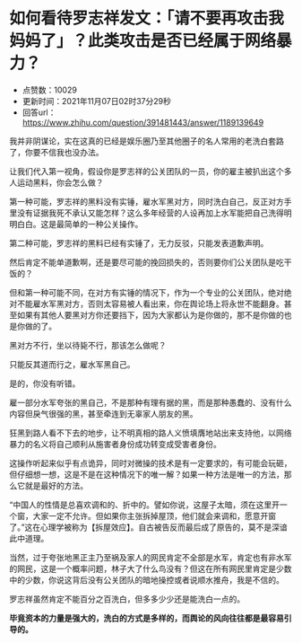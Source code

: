 # 如何看待罗志祥发文：「请不要再攻击我妈妈了」？此类攻击是否已经属于网络暴力？
- 点赞数：10029
- 更新时间：2021年11月07日02时37分29秒
- 回答url：https://www.zhihu.com/question/391481443/answer/1189139649
<body>
 <p data-pid="RWpJy6dj">我并非阴谋论，实在这真的已经是娱乐圈乃至其他圈子的名人常用的老洗白套路了，你要不信我也没办法。</p>
 <p data-pid="rvK1LHbr">让我们代入第一视角，假设你是罗志祥的公关团队的一员，你的雇主被扒出这个多人运动黑料，你会怎么做？</p>
 <p data-pid="Fz8C3mR7">第一种可能，罗志祥的黑料没有实锤，雇水军黑对方，同时洗白自己，反正对方手里没有证据我死不承认又能怎样？这么多年经营的人设再加上水军能把自己洗得明明白白。这是最简单的一种公关操作。</p>
 <p data-pid="OUUqmy8E">第二种可能，罗志祥的黑料已经有实锤了，无力反驳，只能发表道歉声明。</p>
 <p data-pid="_HnJA3cG">然后肯定不能单道歉啊，还是要尽可能的挽回损失的，否则要你们公关团队是吃干饭的？</p>
 <p data-pid="v1fhYLFm">但和第一种可能不同，在对方有实锤的情况下，作为一个专业的公关团队，绝对绝对不能雇水军黑对方，否则太容易被人看出来，你在舆论场上将永世不能翻身。甚至如果有其他人要黑对方你还要挡下，因为大家都认为是你做的，那不是你做的也是你做的了。</p>
 <p data-pid="m2pBZRt6">黑对方不行，坐以待毙不行，那该怎么做呢？</p>
 <p data-pid="9eZU0qUg">只能反其道而行之，雇水军黑自己。</p>
 <p data-pid="yg8BIldx">是的，你没有听错。</p>
 <p data-pid="pHmTniA9">雇一部分水军夸张的黑自己，不是那种有理有据的黑，而是那种愚蠢的、没有什么内容但戾气很强的黑，甚至牵连到无辜家人朋友的黑。</p>
 <p data-pid="LxnTcuiQ">狂黑到路人看不下去的地步，让不明真相的路人义愤填膺地站出来支持他，以网络暴力的名义将自己顺利从施害者身份成功转变成受害者身份。</p>
 <p data-pid="9qjcSWF9">这操作听起来似乎有点诡异，同时对微操的技术是有一定要求的，有可能会玩砸，但仔细想一想，这是不是在这种情况下的唯一解？如果一种方法是唯一的方法，那么它就是最好的方法。</p>
 <p data-pid="qeAhr_9y">“中国人的性情是总喜欢调和的、折中的。譬如你说，这屋子太暗，须在这里开一个窗，大家一定不允许。但如果你主张拆掉屋顶，他们就会来调和，愿意开窗了。”这在心理学被称为【拆屋效应】。自古被告反而最后成了原告的，莫不是深谙此中道理。</p>
 <p data-pid="1-rKxENc">当然，过于夸张地黑正主乃至祸及家人的网民肯定不全部是水军，肯定也有非水军的网民，这是一个概率问题，林子大了什么鸟没有？但这在所有网民里肯定是少数中的少数，你说这背后没有公关团队的暗地操控或者说顺水推舟，我是不信的。</p>
 <p data-pid="DNozlfWB">罗志祥虽然肯定不能百分之百洗白，但多多少少还是能洗白一点的。</p>
 <p data-pid="gvFKn8w_"><b>毕竟资本的力量是强大的，洗白的方式是多样的，而舆论的风向往往都是最容易引导的。</b></p>
</body>